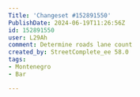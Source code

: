 ```yaml
---
Title: 'Changeset #152891550'
PublishDate: 2024-06-19T11:26:56Z
id: 152891550
user: L29Ah
comment: Determine roads lane count
created_by: StreetComplete_ee 58.0
tags:
- Montenegro
- Bar

---
```

